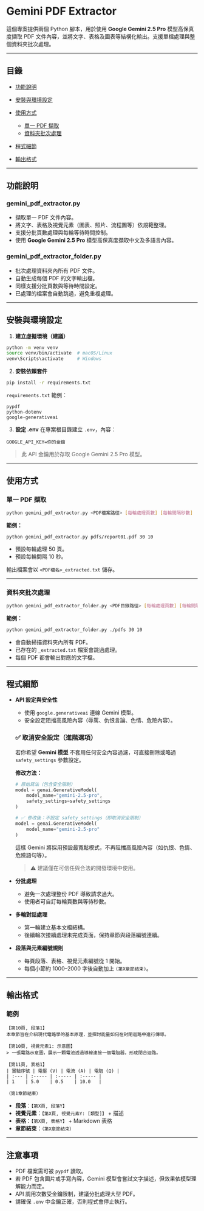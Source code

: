 # Gemini PDF Extractor

這個專案提供兩個 Python 腳本，用於使用 **Google Gemini 2.5 Pro** 模型高保真度擷取 PDF 文件內容，並將文字、表格及圖表等結構化輸出。支援單檔處理與整個資料夾批次處理。

---

## 目錄

* [功能說明](#功能說明)
* [安裝與環境設定](#安裝與環境設定)
* [使用方式](#使用方式)

  * [單一 PDF 擷取](#單一-pdf-擷取)
  * [資料夾批次處理](#資料夾批次處理)
* [程式細節](#程式細節)
* [輸出格式](#輸出格式)

---

## 功能說明

### gemini_pdf_extractor.py

* 擷取單一 PDF 文件內容。
* 將文字、表格及視覺元素（圖表、照片、流程圖等）依規範整理。
* 支援分批頁數處理與每輪等待時間控制。
* 使用 **Google Gemini 2.5 Pro** 模型高保真度擷取中文及多語言內容。

### gemini_pdf_extractor_folder.py

* 批次處理資料夾內所有 PDF 文件。
* 自動生成每個 PDF 的文字輸出檔。
* 同樣支援分批頁數與等待時間設定。
* 已處理的檔案會自動跳過，避免重複處理。

---

## 安裝與環境設定

1. **建立虛擬環境（建議）**

```bash
python -m venv venv
source venv/bin/activate  # macOS/Linux
venv\Scripts\activate     # Windows
```

2. **安裝依賴套件**

```bash
pip install -r requirements.txt
```

`requirements.txt` 範例：

```
pypdf
python-dotenv
google-generativeai
```

3. **設定 .env**
   在專案根目錄建立 `.env`，內容：

```
GOOGLE_API_KEY=你的金鑰
```

> 此 API 金鑰用於存取 Google Gemini 2.5 Pro 模型。

---

## 使用方式

### 單一 PDF 擷取

```bash
python gemini_pdf_extractor.py <PDF檔案路徑> [每輪處理頁數] [每輪間隔秒數]
```

**範例：**

```bash
python gemini_pdf_extractor.py pdfs/report01.pdf 30 10
```

* 預設每輪處理 50 頁。
* 預設每輪間隔 10 秒。

輸出檔案會以 `<PDF檔名>_extracted.txt` 儲存。

---

### 資料夾批次處理

```bash
python gemini_pdf_extractor_folder.py <PDF目錄路徑> [每輪處理頁數] [每輪間隔秒數]
```

**範例：**

```bash
python gemini_pdf_extractor_folder.py ./pdfs 30 10
```

* 會自動掃描資料夾內所有 PDF。
* 已存在的 `_extracted.txt` 檔案會跳過處理。
* 每個 PDF 都會輸出對應的文字檔。

---

## 程式細節

* **API 設定與安全性**

  * 使用 `google.generativeai` 連線 Gemini 模型。
  * 安全設定阻擋高風險內容（辱罵、仇恨言論、色情、危險內容）。

  ### ✅ 取消安全設定（進階選項）

  若你希望 **Gemini 模型** 不套用任何安全內容過濾，可直接刪除或略過 `safety_settings` 參數設定。

  **修改方法：**

  ```python
  # 原始寫法（包含安全限制）
  model = genai.GenerativeModel(
      model_name="gemini-2.5-pro",
      safety_settings=safety_settings
  )

  # ✅ 修改後：不設定 safety_settings（即取消安全限制）
  model = genai.GenerativeModel(
      model_name="gemini-2.5-pro"
  )
  ```

  這樣 Gemini 將採用預設最寬鬆模式，不再阻擋高風險內容（如仇恨、色情、危險語句等）。

  > ⚠️ 建議僅在可信任與合法的開發環境中使用。


* **分批處理**

  * 避免一次處理整份 PDF 導致請求過大。
  * 使用者可自訂每輪頁數與等待秒數。

* **多輪對話處理**

  * 第一輪建立基本文檔結構。
  * 後續輪次接續處理未完成頁面，保持章節與段落編號連續。

* **段落與元素編號規則**

  * 每頁段落、表格、視覺元素編號從 1 開始。
  * 每個小節約 1000–2000 字後自動加上 `(第X章節結束)`。

---

## 輸出格式

### 範例

```
【第10頁, 段落1】
本章節旨在介紹現代電路學的基本原理，並探討能量如何在封閉迴路中進行傳導。

【第10頁, 視覺元素1: 示意圖】
> 一張電路示意圖，展示一顆電池透過導線連接一個電阻器，形成閉合迴路。

【第11頁, 表格1】
| 實驗序號 | 電壓 (V) | 電流 (A) | 電阻 (Ω) |
| :--- | :----- | :----- | :----- |
| 1    | 5.0    | 0.5    | 10.0   |

（第1章節結束）
```

* **段落**：`【第X頁, 段落Y】`
* **視覺元素**：`【第X頁, 視覺元素Y: [類型]】` + 描述
* **表格**：`【第X頁, 表格Y】` + Markdown 表格
* **章節結束**：`（第X章節結束）`

---

## 注意事項

* PDF 檔案需可被 `pypdf` 讀取。
* 若 PDF 包含圖片或手寫內容，Gemini 模型會嘗試文字描述，但效果依模型理解能力而定。
* API 調用次數受金鑰限制，建議分批處理大型 PDF。
* 請確保 `.env` 中金鑰正確，否則程式會停止執行。


